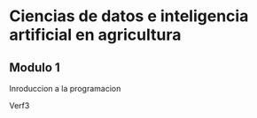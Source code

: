 # Ciencias de datos e inteligencia artificial en agricultura

## Modulo 1

Inroduccion a la programacion

Verf3 


